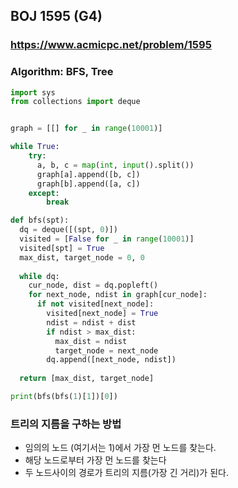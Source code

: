##  BOJ 1595 (G4)

### https://www.acmicpc.net/problem/1595
### Algorithm: BFS, Tree


``` python
import sys
from collections import deque


graph = [[] for _ in range(10001)]

while True:
    try:
      a, b, c = map(int, input().split())
      graph[a].append([b, c])
      graph[b].append([a, c])
    except:
        break

def bfs(spt):
  dq = deque([(spt, 0)])
  visited = [False for _ in range(10001)]
  visited[spt] = True
  max_dist, target_node = 0, 0
  
  while dq:
    cur_node, dist = dq.popleft()
    for next_node, ndist in graph[cur_node]:
      if not visited[next_node]:
        visited[next_node] = True
        ndist = ndist + dist
        if ndist > max_dist:
          max_dist = ndist
          target_node = next_node
        dq.append([next_node, ndist])
  
  return [max_dist, target_node]

print(bfs(bfs(1)[1])[0])
```

### 트리의 지름을 구하는 방법
- 임의의 노드 (여기서는 1)에서 가장 먼 노드를 찾는다.
- 해당 노드로부터 가장 먼 노드를 찾는다
- 두 노드사이의 경로가 트리의 지름(가장 긴 거리)가 된다.

